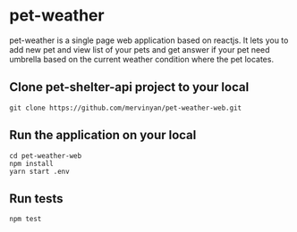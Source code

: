 # pet-weather
pet-weather is a single page web application based on reactjs. It lets you to add new pet and view list of your pets and get answer if your pet need umbrella based on the current weather condition where the pet locates.

## Clone pet-shelter-api project to your local
```
git clone https://github.com/mervinyan/pet-weather-web.git
```
## Run the application on your local
```
cd pet-weather-web
npm install
yarn start .env
```
## Run tests
```
npm test
```
